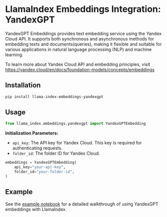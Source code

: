 # LlamaIndex Embeddings Integration: YandexGPT

YandexGPT Embeddings provides text embedding service using the Yandex Cloud API. It supports both synchronous and asynchronous methods for embedding texts and documents(queries), making it flexible and suitable for various applications in natural language processing (NLP) and machine learning.

To learn more about Yandex Cloud API and embedding principles, visit https://yandex.cloud/en/docs/foundation-models/concepts/embeddings

## Installation

```bash
pip install llama-index-embeddings-yandexgpt
```

## Usage

```python
from llama_index.embeddings.yandexgpt import YandexGPTEmbedding
```

**Initialization Parameters:**

- `api_key`: The API key for Yandex Cloud. This key is required for authenticating requests.
- `folder_id`: The folder ID for Yandex Cloud.

```python
embeddings = YandexGPTEmbedding(
    api_key="your-api-key",
    folder_id="your-folder-id",
)
```

## Example

See the [example notebook](../../../docs/docs/examples/embeddings/yandexgpt.ipynb) for a detailed walkthrough of using YandexGPT embeddings with LlamaIndex.
